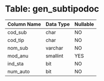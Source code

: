 # Table: gen_subtipodoc

| Column Name | Data Type | Nullable |
|-------------|-----------|----------|
| cod_sub | char | NO |
| cod_tip | char | NO |
| nom_sub | varchar | NO |
| mod_anu | smallint | YES |
| ind_sta | bit | NO |
| num_auto | bit | NO |
